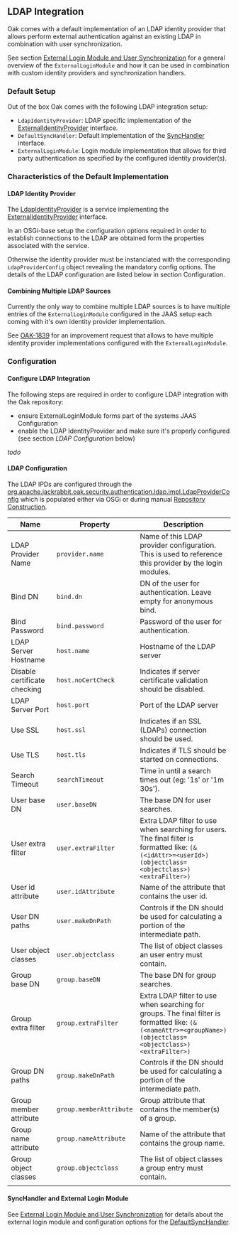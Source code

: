 <!--
   Licensed to the Apache Software Foundation (ASF) under one or more
   contributor license agreements.  See the NOTICE file distributed with
   this work for additional information regarding copyright ownership.
   The ASF licenses this file to You under the Apache License, Version 2.0
   (the "License"); you may not use this file except in compliance with
   the License.  You may obtain a copy of the License at

       http://www.apache.org/licenses/LICENSE-2.0

   Unless required by applicable law or agreed to in writing, software
   distributed under the License is distributed on an "AS IS" BASIS,
   WITHOUT WARRANTIES OR CONDITIONS OF ANY KIND, either express or implied.
   See the License for the specific language governing permissions and
   limitations under the License.
-->

LDAP Integration
--------------------------------------------------------------------------------

Oak comes with a default implementation of an LDAP identity provider that allows
perform external authentication against an existing LDAP in combination
with user synchronization.

See section [External Login Module and User Synchronization](externalloginmodule.html)
for a general overview of the `ExternalLoginModule` and how it can be used
in combination with custom identity providers and synchronization handlers.

### Default Setup

Out of the box Oak comes with the following LDAP integration setup:

- `LdapIdentityProvider`: LDAP specific implementation of the [ExternalIdentityProvider] interface.
- `DefaultSyncHandler`: Default implementation of the [SyncHandler] interface.
- `ExternalLoginModule`: Login module implementation that allows for third party authentication as specified by the configured identity provider(s).

### Characteristics of the Default Implementation

#### LDAP Identity Provider

The [LdapIdentityProvider] is a service implementing the [ExternalIdentityProvider] interface.

In an OSGi-base setup the configuration options required in order to establish
connections to the LDAP are obtained form the properties associated with the service.

Otherwise the identity provider must be instanciated with the corresponding
`LdapProviderConfig` object revealing the mandatory config options. The details
of the LDAP configuration are listed below in section Configuration.

#### Combining Multiple LDAP Sources

Currently the only way to combine multiple LDAP sources is to have multiple
entries of the `ExternalLoginModule` configured in the JAAS setup each coming
with it's own identity provider implementation.

See [OAK-1839] for an improvement request that allows to have multiple identity
provider implementations configured with the `ExternalLoginModule`.

### Configuration

#### Configure LDAP Integration

The following steps are required in order to configure LDAP integration with the
Oak repository:

- ensure ExternalLoginModule forms part of the systems JAAS Configuration
- enable the LDAP IdentityProvider and make sure it's properly configured (see section _LDAP Configuration_ below)

_todo_

#### LDAP Configuration

The LDAP IPDs are configured through the [org.apache.jackrabbit.oak.security.authentication.ldap.impl.LdapProviderConfig]
which is populated either via OSGi or during manual [Repository Construction](../construct.html).

| Name                         | Property                | Description                              |
|------------------------------|-------------------------|------------------------------------------|
| LDAP Provider Name           | `provider.name`         | Name of this LDAP provider configuration. This is used to reference this provider by the login modules. |
| Bind DN                      | `bind.dn`               | DN of the user for authentication. Leave empty for anonymous bind. |
| Bind Password                | `bind.password`         | Password of the user for authentication. |
| LDAP Server Hostname         | `host.name`             | Hostname of the LDAP server              |
| Disable certificate checking | `host.noCertCheck`      | Indicates if server certificate validation should be disabled. |
| LDAP Server Port             | `host.port`             | Port of the LDAP server                  |
| Use SSL                      | `host.ssl`              | Indicates if an SSL (LDAPs) connection should be used. |
| Use TLS                      | `host.tls`              | Indicates if TLS should be started on connections. |
| Search Timeout               | `searchTimeout`         | Time in until a search times out (eg: '1s' or '1m 30s'). |
| User base DN                 | `user.baseDN`           | The base DN for user searches.           |
| User extra filter            | `user.extraFilter`      | Extra LDAP filter to use when searching for users. The final filter is formatted like: `(&(<idAttr>=<userId>)(objectclass=<objectclass>)<extraFilter>)` |
| User id attribute            | `user.idAttribute`      | Name of the attribute that contains the user id. |
| User DN paths                | `user.makeDnPath`       | Controls if the DN should be used for calculating a portion of the intermediate path. |
| User object classes          | `user.objectclass`      | The list of object classes an user entry must contain. |
| Group base DN                | `group.baseDN`          | The base DN for group searches.          |
| Group extra filter           | `group.extraFilter`     | Extra LDAP filter to use when searching for groups. The final filter is formatted like: `(&(<nameAttr>=<groupName>)(objectclass=<objectclass>)<extraFilter>)` |
| Group DN paths               | `group.makeDnPath`      | Controls if the DN should be used for calculating a portion of the intermediate path. |
| Group member attribute       | `group.memberAttribute` | Group attribute that contains the member(s) of a group. |
| Group name attribute         | `group.nameAttribute`   | Name of the attribute that contains the group name. |
| Group object classes         | `group.objectclass`     | The list of object classes a group entry must contain. |
| | | |

#### SyncHandler and External Login Module

See [External Login Module and User Synchronization](externalloginmodule.html) for
details about the external login module and configuration options for the [DefaultSyncHandler].

<!-- references -->
[ExternalIdentityProvider]: /oak/docs/apidocs/org/apache/jackrabbit/oak/spi/security/authentication/external/ExternalIdentityProvider.html
[SyncHandler]: /oak/docs/apidocs/org/apache/jackrabbit/oak/spi/security/authentication/external/SyncHandler.html
[DefaultSyncHandler]: /oak/docs/apidocs/org/apache/jackrabbit/oak/spi/security/authentication/external/impl/DefaultSyncHandler.html
[LdapIdentityProvider]: /oak/docs/apidocs/org/apache/jackrabbit/oak/security/authentication/ldap/impl/LdapIdentityProvider.html
[org.apache.jackrabbit.oak.security.authentication.ldap.impl.LdapIdentityProvider]: /oak/docs/apidocs/org/apache/jackrabbit/oak/security/authentication/ldap/impl/LdapIdentityProvider.html
[org.apache.jackrabbit.oak.security.authentication.ldap.impl.LdapProviderConfig]: /oak/docs/apidocs/org/apache/jackrabbit/oak/security/authentication/ldap/impl/LdapProviderConfig.html
[OAK-1839]: https://issues.apache.org/jira/browse/OAK-1839